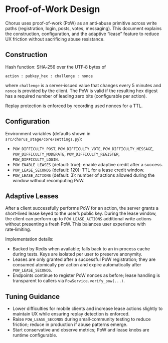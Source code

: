 # Proof-of-Work Design

Chorus uses proof-of-work (PoW) as an anti‑abuse primitive across write paths
(registration, login, posts, votes, messaging). This document explains the
construction, configuration, and the adaptive “lease” feature to reduce UX
friction without sacrificing abuse resistance.

## Construction

Hash function: SHA‑256 over the UTF‑8 bytes of

```
action : pubkey_hex : challenge : nonce
```

where `challenge` is a server‑issued value that changes every 5 minutes and
`nonce` is provided by the client. The PoW is valid if the resulting hex digest
has a required number of leading zero bits (configurable per action).

Replay protection is enforced by recording used nonces for a TTL.

## Configuration

Environment variables (defaults shown in `src/chorus_stage/core/settings.py`):

- `POW_DIFFICULTY_POST`, `POW_DIFFICULTY_VOTE`, `POW_DIFFICULTY_MESSAGE`,
  `POW_DIFFICULTY_MODERATE`, `POW_DIFFICULTY_REGISTER`, `POW_DIFFICULTY_LOGIN`.
- `POW_ENABLE_LEASES` (default: true): enable adaptive credit after a success.
- `POW_LEASE_SECONDS` (default: 120): TTL for a lease credit window.
- `POW_LEASE_ACTIONS` (default: 3): number of actions allowed during the window
  without recomputing PoW.

## Adaptive Leases

After a client successfully performs PoW for an action, the server grants a
short‑lived lease keyed to the user’s public key. During the lease window, the
client can perform up to `POW_LEASE_ACTIONS` additional write actions without
presenting a fresh PoW. This balances user experience with rate‑limiting.

Implementation details:

- Backed by Redis when available; falls back to an in‑process cache during
  tests. Keys are isolated per user to preserve anonymity.
- Leases are only granted after a successful PoW registration; they are consumed
  atomically per action and expire automatically after `POW_LEASE_SECONDS`.
- Endpoints continue to register PoW nonces as before; lease handling is
  transparent to callers via `PowService.verify_pow(...)`.

## Tuning Guidance

- Lower difficulties for mobile clients and increase lease actions slightly to
  maintain UX while ensuring replay detection is enforced.
- Raise `POW_LEASE_SECONDS` during small‑community testing to reduce friction;
  reduce in production if abuse patterns emerge.
- Start conservative and observe metrics; PoW and lease knobs are runtime
  configurable.

